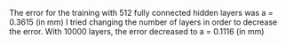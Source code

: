 The error for the training with 512 fully connected hidden layers was a = 0.3615 (in mm)
I tried changing the number of layers in order to decrease the error. With 10000 layers, the error decreased to a = 0.1116 (in mm)
